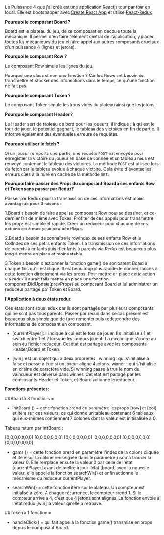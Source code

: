 


Le Puissance 4 que j'ai créé est une application Reactjs tour par tour en local. Elle est bootstrapper avec [Create React App](https://github.com/facebook/create-react-app) et utilise [React-Redux](https://github.com/reduxjs/react-redux)


**Pourquoi le composant Board ?**

Board est le plateau du jeu, de ce composant en découle toute la mécanique.
Il permet d'en faire l'élément central de l'application, y placer toutes les mécaniques du jeu et faire appel aux autres composants cruciaux d'un puissance 4 (lignes et jetons).

**Pourquoi le composant Row ?**

Le composant Row simule les lignes du jeu.

Pourquoi une class et non une fonction ?
Car les Rows ont besoin de transmettre et stocker des informations dans le temps, ce qu'une fonction ne fait pas.

**Pourquoi le composant Token ?**

Le composant Token simule les trous vides du plateau ainsi que les jetons.

**Pourquoi le composant Header ?**

Le Header sert de tableau de bord pour les joueurs, il indique : à qui est le tour de jouer, le potentiel gagnant, le tableau des victoires en fin de partie. Il informe également des éventuelles erreurs de requêtes.

**Pourquoi utiliser le fetch ?**

Si un joueur remporte une partie, une requête `POST` est envoyée pour enregistrer la victoire du joueur en base de donnée et un tableau nous est renvoyé contenant le tableau des victoires.
La méthode `POST` est utilisée lors du fetch car le tableau évolue à chaque victoire. Cela évite d'éventuelles erreurs dûes à la mise en cache de la méthode `GET`.


**Pourquoi faire passer des Props du composant Board à ses enfants Row et Token sans passer par Redux?**

Passer par Redux pour la transmission de ces informations est moins avantageux pour 3 raisons :

1.Board a besoin de faire appel au composant Row pour se dessiner, et ce-dernier fait de même avec Token. Profiter de ces appels pour transmettre les props est simple et rapide. Créer un reduceur pour chacune de ces actions est à mes yeux peu bénéfique.

2.Board a besoin de connaître le rowIndex de ses enfants Row et le ColIndex de ses petits enfants  Token. La transmission de ces informations de parents à enfants puis d'enfants à parents via Redux est beaucoup plus long à mettre en place et moins stable.

3.Token a besoin  d'actionner la fonction game() de son parent Board à chaque fois qu'il est cliqué. Il est beaucoup plus rapide de donner l'accès à cette fonction directement via les props.
Pour mettre en place cette action via redux il aurait fallu mettre en place une fonction componentDidUpdate(prevProps) au composant Board et lui administrer un reduceur partagé par Token et Board.

**l'Application à deux états redux**

Ces états sont sous redux car ils sont partagés par plusieurs composants qui ne sont pas tous parents. Passer par redux dans ce cas présent est beaucoup plus simple que de faire remonter puis redescendre des informations de composant en composant.

  - [currentPlayer]: Il indique à qui est le tour de jouer. Il s'initialise à 1 et switch entre 1 et 2 lorsque les joueurs jouent. La mécanique s'opère au sein du fichier reduceur. Cet état est partagé avec les composants Header,Board et Token.

  - [win]: est un object qui a deux propriétés :
winning : qui s'initialise à false et passe à true si un joueur aligne 4 jetons.
winner : qui s'initialise en chaîne de caractère vide. Si winning passe à true le nom du vainqueur est déversé dans winner. Cet état est partagé par les composants Header et Token, et Board actionne le reduceur.


**Fonctions présentes:**

##Board à 3 fonctions =

  - initBoard () = cette fonction prend en paramètre les props [row] et [col] et itère sur ces
  valeurs, ce qui donne un tableau contenant 6 tableaux qui eux-mêmes contiennent 7 colones dont la valeur est initisalisée à 0.

Tabeau return par initBoard :

[0,0,0,0,0,0,0]
[0,0,0,0,0,0,0]
[0,0,0,0,0,0,0]
[0,0,0,0,0,0,0]
[0,0,0,0,0,0,0]
[0,0,0,0,0,0,0]

  - game () = cette fonction prend en paramètre l'index de la colone cliquée et itère sur la colone renseignée dans le paramètre jusqu'à trouver la valeur 0. Elle remplace ensuite la valeur 0 par celle de l'état [currentPlayer] avant de mettre à jour l'état [board] avec la nouvelle valeur, elle appelle la fonction searchWin() et enfin actionne le mécanisme du reduceur currentPlayer.


  - searchWin()  = cette fonction itère sur le plateau. Un compteur est initialisé à zéro.
  A chaque récurrence, le compteur prend 1. Si le compteur arrive à 4, c'est que 4 jetons sont alignés. La fonction envoie à l'état redux [win] la valeur qu'elle a retrouvé.


##Token a 1 fonction =

  - handleClick() = qui fait appel à la fonction game() transmise en props depuis le composant Board.
